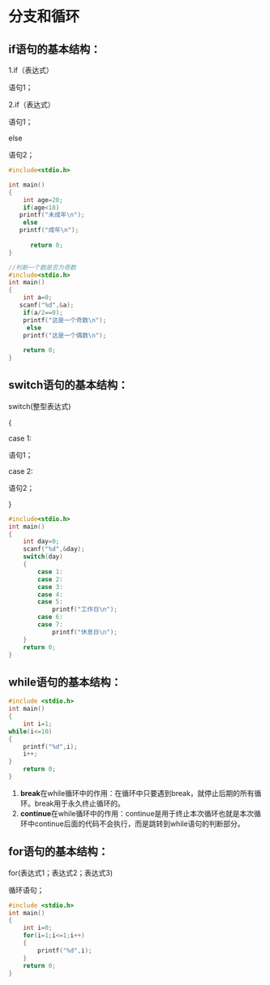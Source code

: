 # **分支和循环**

## if语句的基本结构：        

1.if（表达式）                                              

语句1；

2.if（表达式）

语句1；

else

语句2；



```c
#include<stdio.h>

int main()
{
    int age=20;
    if(age<18)
   printf("未成年\n");
    else
   printf("成年\n");
        
      return 0;   
}

```

```c
//判断一个数是否为奇数
#include<stdio.h>
int main()
{
    int a=0;
   scanf("%d",&a);
    if(a/2==0);
    printf("这是一个奇数\n");
     else
    printf("这是一个偶数\n");
    
    return 0; 
}

```

## switch语句的基本结构：

switch(整型表达式)

{

case 1:

语句1；

case 2:

语句2；

}

```c
#include<stdio.h>
int main()
{
    int day=0;
    scanf("%d",&day);
    switch(day)
    {
        case 1:
        case 2:
        case 3:
        case 4:
        case 5:
            printf("工作日\n");
        case 6:
        case 7:
            printf("休息日\n");
    }
    return 0;
}

```

## while语句的基本结构：

```c
#include <stdio.h>
int main()
{      
    int i=1;
while(i<=10)
{
    printf("%d",i);
    i++;
}
    return 0;
}  
```

1. **break**在while循环中的作用：在循环中只要遇到break，就停止后期的所有循环。break用于永久终止循环的。
2. **continue**在while循环中的作用：continue是用于终止本次循环也就是本次循环中continue后面的代码不会执行，而是跳转到while语句的判断部分。

##      for语句的基本结构：

for(表达式1；表达式2；表达式3)

循环语句；

```c
#include <stdio.h>
int main()
{
    int i=0;
    for(i=1;i<=1;i++)
    {
        printf("%d",i);
    }
    return 0;
}



```

















